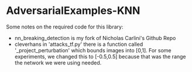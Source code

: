 # AdversarialExamples-KNN

Some notes on the required code for this library:
- nn_breaking_detection is my fork of Nicholas Carlini's Github Repo
- cleverhans in 'attacks_tf.py' there is a function called '_project_perturbation' which bounds images into [0,1].  For some experiments, we changed this to [-0.5,0.5] because that was the range the network we were using needed.  
